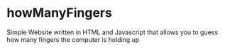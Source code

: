 # howManyFingers
Simple Website written in HTML and Javascript that allows you to guess how many fingers the computer is holding up
